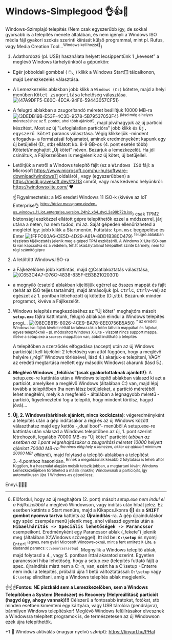 # Windows-Simplegood 👌👍🙌
Windows-Szimplajó telepítés (Nem csak egyszerűbb így, de sokkal gyorsabb is a telepítés menete általában, és nem igényli a Windows ISO média fájl gyakori szokás szerinti kiírását külső programmal, mint pl. Rufus, vagy Media Creation Tool...<sup>Windows kell hozzá😬</sup>)

1. Adathordozó (pl. USB) használata helyett lecsippentünk 1 „keveset” a meglévő Windows tárhelyünkből a gépünkön:
- Egér jobboldali gombbal ( 🖱️<sub>↖️</sub> ) klikk a Windows Start<kbd>🪟</kbd> tálcaikonon, majd Lemezkezelés választása. 
- A Lemezkezelés ablakban jobb klikk a <code>Windows (C:)</code> kötetre, majd a helyi menüben <tt>Kötet zsugorítása</tt> lehetőség választása. ![{47A9DFF5-E60C-4ECA-94F6-59443057CF51}](https://github.com/user-attachments/assets/88f57747-cd34-4f29-8abd-53538ee28ab2)
- A felugró ablakban a zsugorítandó méretet beállítjuk 10000 MB-ra ![{3DEDB19B-E53F-4C3D-9578-5B79537053F4}](https://github.com/user-attachments/assets/2400f183-6a6f-4190-9ea4-ab75882d7ad7)
<sup>(lásd még a helyes méretezéshez az 5. pontot, ahol több ajánlott!)</sup>, majd jóváhagyjuk az új partíció készítést. Most az új "Lefoglalatlan partícióra" jobb klikk és <tt>Új, egyszerű kötet</tt> parancs választása. Végig klikkeljük -mindent elfogadva- a formázásái folyamatot, aminek eredményeként kapunk egy új betűjellel (D:, stb) ellátott kb. 8-9 GB-os (4. pont esetén több) Kötetet/meghajtót „Új kötet” néven. Bezárjuk a lemezkezelőt. Ha jól csináltuk, a Fájlkezelőben is megjelenik az új kötet, új betűjellel.
- Letöltjük a netről a Windows telepítő fájlt (ez a <tt>Windows ISO</tt> fájl: a Microsoft https://www.microsoft.com/hu-hu/software-download/windows11 oldaláról , vagy (egyszerűbben) a https://msdl.gravesoft.dev/#3113 címről, vagy más kedvenc helyünkről: https://windowsxlite.com/ ❤️
  
  ☝️Figyelmeztetés: a MS eredeti Windows 11 ISO-k (kivéve az IoT Enterprise👌 <sup>https://drive.massgrave.dev/en-us_windows_11_iot_enterprise_version_24h2_x64_dvd_3a99b72b.iso</sup>) csak TPM2 biztonsági eszközzel ellátott gépre telepíthetők ezzel a módszerrel, járj utána a neten, ha nem tudod, mi az. Saját gépeden ellenőrizheted a meglétét így: jobb klikk a Startmenün, Futtatás: <tt>tpm.msc</tt> begépelése és Enter ![{FFFC60A6-CE5D-4D29-A61A-8DD1B380D479}](https://github.com/user-attachments/assets/45b3486f-9301-40b7-9e64-758661921f1f) <sup>felugró ablakban részletes tájékoztatás jelenik meg a géped TPM eszközéről. A Windows X-Lite ISO-ban ki van kapcsolva ez a védelem, tehát akadálytalanul települhet szinte bármely, nem túl régi számítógépre</sup>
2. A letöltött Windows.ISO-ra
- a Fájkezelőben jobb kattintás, majd ⨀Csatlakoztatás választása, ![{C653C4A7-D76C-4838-835F-EB3B21020301}](https://github.com/user-attachments/assets/2778f1c2-580c-487f-8a53-571da122c13a)

- a megnyíló (csatolt) ablakban kijelöljük egérrel az összes mappát és fájlt (tehát az ISO teljes tartalmát), majd átmásoljuk (pl. <kbd>Ctrl</kbd><kbd>C</kbd>, <kbd>Ctrl</kbd><kbd>V</kbd>-vel) az egészet az 1. pontban létrehozott új kötetbe (D:,stb). Bezárunk minden programot, kivéve a Fájlkezelőt.
3. Windows telepítés megkezdéséhez az "Új kötet" meghajtóra másolt <b><code>setup.exe</code></b> fájlra kattintunk, felugró ablakban elindul a Windows telepítés progi… ![{98ECB815-6026-4CE9-BA78-8EE0756B5A50}](https://github.com/user-attachments/assets/dc4f5c8c-2210-48ed-8dc1-5d1a762a79b7) <sup>* az eredeti Windows.iso fájlok kivétel nélkül tartalmazzák a fotón látható mappákat és fájlokat, egyes telepítőknél - pl. módosított Windows X-Lite - viszont nincs support mappa, illetve a setup.exe a <code>sources</code> mappában van, abból indítható a telepítés</sup>

    A telepítőben a szerződés elfogadása (accept) után az új Windows partícióját kell kijelölni: 2 lehetőség van attól függően, hogy a meglévő helyére („régi” Windows törlésével, lásd 4.) akarjuk-e telepíteni, VAGY az eredeti megtartása mellett egy második Windowst akarunk (lásd 5.).
4. <b>Meglévő Windows „felülírás”(csak gyakorlottaknak ajánlott!)</b>: A setup.exe-re kattintás után a Windows telepítő ablakban válaszd ki azt a partíciót, amelyiken a meglévő Windows (általában C:) van, majd lépj tovább a telepítőben (ha nem látsz betűjeleket, a partíció méretéből lehet megítélni, melyik a megfelelő - általában a legnagyobb méretű - partíció, figyelmeztetni fog a telepítő, hogy mindent törölsz, hagyd jóvá)…
5. <b>Új, 2. Windows(bárkinek ajánlott, nincs kockázata)</b>: végeredményként a telepítés után a gép indításakor a régi és az új Windows között választhatsz majd egy kettős -„dual boot”- menüből.A setup.exe-re kattintás után válaszd a Windows telepítőben az új, 1. pont szerint létrehozott, legalább 70000 MB-os "Új kötet" partíciót (<i>ebben az esetben az 1.pont végrehajtásakor a zsugorítási méretet 10000 helyett ajánlott 70000 MB-ra<sup> /ha nincs elég hely a lemezen, akkor az ajánlott minimum 20000 MB/</sup> állítani!</i>), majd folytasd a telepítő-ablakban a telepítést 3.-4.ponthoz hasonlóan. <sup>Ennek a megoldásnak később 2 folytatása is lehet: attól függően, h a használat alapján melyik tetszik jobban, a megtartani kívánt Windows Lemezkezelőjében törölheted a másik (inaktív) Windowsnak a partícióját, így automatikusan újra 1 Windows-os géped lesz.</sup>
  
  Ennyi.🙌🙌🙌
  ___________________________________________________
6. Előfordul, hogy az új meghajtóra (2. pont) másolt <i>setup.exe nem indul el a Fájlkezelőből</i> a meglévő Windowson, vagy indítás után hibát jelez.
Ez esetben kattints a Start menüre, majd a Kikapcs.ikonra <b>(|)</b> és a <b><kbd>SHIFT</kbd> gombot nyomva tartva</b> kattints az <b>Újraindítás</b>-ra. A gép újrainduláskor egy spéci csempés menü jelenik meg, ahol válaszd egymás után a <tt><b>Hibaelhárítás -> Speciális lehetőségek -> Parancssor</b></tt> csempeikont. Eredményként egy Parancssor ablak („fekete”) jelenik meg (általában X:\Windows szöveggel). Itt írd be: <b><code>C:\setup</code></b> és nyomj <code>Enter</code>t <sup>(egyes, nem gyári Microsoft Windows-oknál, mint a fent említett X-Lite, a kiadandó parancs: <code>C:\sources\setup</code>)</sup>. Megnyílik a Windows telepítő ablak, majd folytasd a 4., vagy 5. pontban írttal akaratod szerint. Egyetlen parancssori hiba lehetőség, hogy a setup.exe (telepítés futtató fájl) a spec. újraindítás miatt nem a C:-n, van, ezért ha a C:\setup +Enterre nem indul a telepítés, próbáld újra 1 betű változtatással: <code>D:\setup</code> vagy <code>E:\setup</code> elindítani, amíg a Windows telepítés ablak megjelenik.
   
☝️☝️☝️<b>Fontos: NE piszkáld sem a Lemezkezelőben, sem a Windows Telepítőben a System (Rendszer) és Recovery (Helyreállítási) partíciót (hagyd úgy, ahogy vannak)!!!</b> Célszerű a fontosabb iratokat, fotókat, stb minden esetben kimenteni egy kártyára, vagy USB tárolóra (pendrájvra), bármilyen Windows telepítéskor! Meglévő Windows felülírásakor elvesznek a Windowsra telepített programok is, de természetesen az új Windowson ezek újra telepíthetők.
 
+1 🥳 Windows aktiválás (magyar nyelvű szkript): https://tinyurl.hu/PHaI

